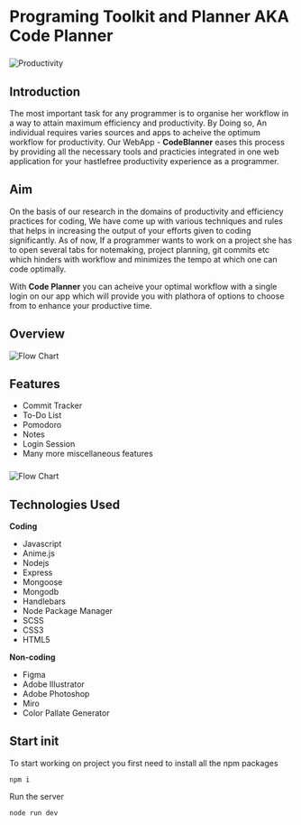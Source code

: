 # Programing Toolkit and Planner AKA Code Planner

### 



![Productivity](https://hbr.org/resources/images/article_assets/2017/09/oct17-04-623455200.png)

## Introduction

The most important task for any programmer is to organise her workflow in a way to attain maximum efficiency and productivity. By Doing so, An individual requires varies sources and apps to acheive the optimum workflow for productivity. Our WebApp - **CodeBlanner** eases this process by providing all the necessary tools and practicies integrated in one web application for your hastlefree productivity experience as a programmer. 

###

## Aim

On the basis of our research in the domains of productivity and efficiency practices for coding, We have come up with various techniques and rules that helps in increasing the output of your efforts given to coding significantly. As of now, If a programmer wants to work on a project she has to open several tabs for notemaking, project planning, git commits etc which hinders with workflow and minimizes the tempo at which one can code optimally. 

With **Code Planner** you can acheive your optimal workflow with a single login on our app which will provide you with plathora of options to choose from to enhance your productive time. 

###

## Overview 

![Flow Chart](https://github.com/vishesh-bajpayee-au16/ProjectApp/blob/master/readme-files/flowchart.jpg)

###

## Features 

- Commit Tracker 
- To-Do List 
- Pomodoro
- Notes 
- Login Session 
- Many more miscellaneous features 

### 

![Flow Chart](https://github.com/vishesh-bajpayee-au16/ProjectApp/blob/master/readme-files/ss.png)

## Technologies Used 

**Coding**

- Javascript
- Anime.js
- Nodejs
- Express
- Mongoose
- Mongodb
- Handlebars
- Node Package Manager
- SCSS
- CSS3
- HTML5



**Non-coding**

- Figma
- Adobe Illustrator 
- Adobe Photoshop
- Miro 
- Color Pallate Generator 


###

## Start init 

To start working on project you first need to install all the npm packages 

``npm i``

Run the server 

``node run dev``







